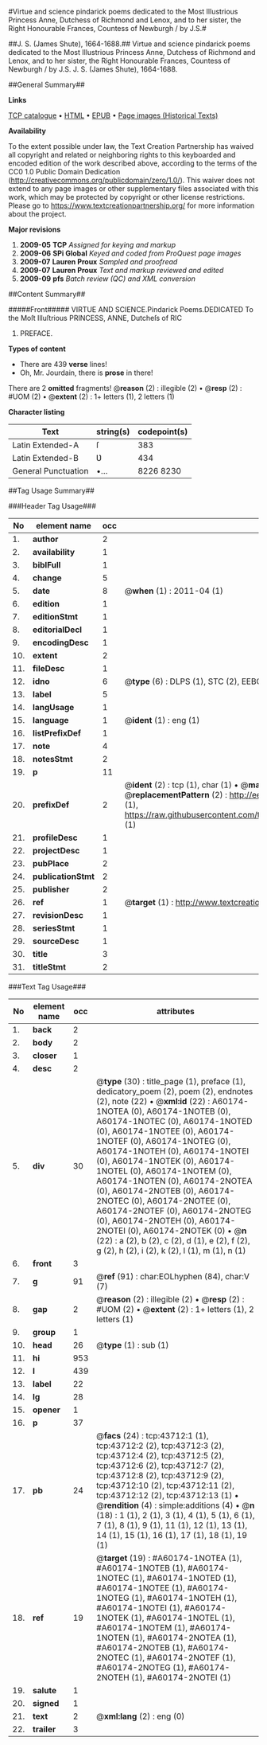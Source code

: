 #Virtue and science pindarick poems dedicated to the Most Illustrious Princess Anne, Dutchess of Richmond and Lenox, and to her sister, the Right Honourable Frances, Countess of Newburgh / by J.S.#

##J. S. (James Shute), 1664-1688.##
Virtue and science pindarick poems dedicated to the Most Illustrious Princess Anne, Dutchess of Richmond and Lenox, and to her sister, the Right Honourable Frances, Countess of Newburgh / by J.S.
J. S. (James Shute), 1664-1688.

##General Summary##

**Links**

[TCP catalogue](http://www.ota.ox.ac.uk/tcp/)  • 
[HTML](http://tei.it.ox.ac.uk/tcp/Texts-HTML/free/A60/A60174.html)  • 
[EPUB](http://tei.it.ox.ac.uk/tcp/Texts-EPUB/free/A60/A60174.epub) • 
[Page images (Historical Texts)](https://historicaltexts.jisc.ac.uk/eebo-09581324e)

**Availability**

To the extent possible under law, the Text Creation Partnership has waived all copyright and related or neighboring rights to this keyboarded and encoded edition of the work described above, according to the terms of the CC0 1.0 Public Domain Dedication (http://creativecommons.org/publicdomain/zero/1.0/). This waiver does not extend to any page images or other supplementary files associated with this work, which may be protected by copyright or other license restrictions. Please go to https://www.textcreationpartnership.org/ for more information about the project.

**Major revisions**

1. __2009-05__ __TCP__ *Assigned for keying and markup*
1. __2009-06__ __SPi Global__ *Keyed and coded from ProQuest page images*
1. __2009-07__ __Lauren Proux__ *Sampled and proofread*
1. __2009-07__ __Lauren Proux__ *Text and markup reviewed and edited*
1. __2009-09__ __pfs__ *Batch review (QC) and XML conversion*

##Content Summary##

#####Front#####
VIRTUE AND SCIENCE.Pindarick Poems.DEDICATED To the Moſt Illuſtrious PRINCESS, ANNE, Dutcheſs of RIC
1. PREFACE.

**Types of content**

  * There are 439 **verse** lines!
  * Oh, Mr. Jourdain, there is **prose** in there!

There are 2 **omitted** fragments! 
 @__reason__ (2) : illegible (2)  •  @__resp__ (2) : #UOM (2)  •  @__extent__ (2) : 1+ letters (1), 2 letters (1)

**Character listing**


|Text|string(s)|codepoint(s)|
|---|---|---|
|Latin Extended-A|ſ|383|
|Latin Extended-B|Ʋ|434|
|General Punctuation|•…|8226 8230|

##Tag Usage Summary##

###Header Tag Usage###

|No|element name|occ|attributes|
|---|---|---|---|
|1.|__author__|2||
|2.|__availability__|1||
|3.|__biblFull__|1||
|4.|__change__|5||
|5.|__date__|8| @__when__ (1) : 2011-04 (1)|
|6.|__edition__|1||
|7.|__editionStmt__|1||
|8.|__editorialDecl__|1||
|9.|__encodingDesc__|1||
|10.|__extent__|2||
|11.|__fileDesc__|1||
|12.|__idno__|6| @__type__ (6) : DLPS (1), STC (2), EEBO-CITATION (1), OCLC (1), VID (1)|
|13.|__label__|5||
|14.|__langUsage__|1||
|15.|__language__|1| @__ident__ (1) : eng (1)|
|16.|__listPrefixDef__|1||
|17.|__note__|4||
|18.|__notesStmt__|2||
|19.|__p__|11||
|20.|__prefixDef__|2| @__ident__ (2) : tcp (1), char (1)  •  @__matchPattern__ (2) : ([0-9\-]+):([0-9IVX]+) (1), (.+) (1)  •  @__replacementPattern__ (2) : http://eebo.chadwyck.com/downloadtiff?vid=$1&page=$2 (1), https://raw.githubusercontent.com/textcreationpartnership/Texts/master/tcpchars.xml#$1 (1)|
|21.|__profileDesc__|1||
|22.|__projectDesc__|1||
|23.|__pubPlace__|2||
|24.|__publicationStmt__|2||
|25.|__publisher__|2||
|26.|__ref__|1| @__target__ (1) : http://www.textcreationpartnership.org/docs/. (1)|
|27.|__revisionDesc__|1||
|28.|__seriesStmt__|1||
|29.|__sourceDesc__|1||
|30.|__title__|3||
|31.|__titleStmt__|2||


###Text Tag Usage###

|No|element name|occ|attributes|
|---|---|---|---|
|1.|__back__|2||
|2.|__body__|2||
|3.|__closer__|1||
|4.|__desc__|2||
|5.|__div__|30| @__type__ (30) : title_page (1), preface (1), dedicatory_poem (2), poem (2), endnotes (2), note (22)  •  @__xml:id__ (22) : A60174-1NOTEA (0), A60174-1NOTEB (0), A60174-1NOTEC (0), A60174-1NOTED (0), A60174-1NOTEE (0), A60174-1NOTEF (0), A60174-1NOTEG (0), A60174-1NOTEH (0), A60174-1NOTEI (0), A60174-1NOTEK (0), A60174-1NOTEL (0), A60174-1NOTEM (0), A60174-1NOTEN (0), A60174-2NOTEA (0), A60174-2NOTEB (0), A60174-2NOTEC (0), A60174-2NOTEE (0), A60174-2NOTEF (0), A60174-2NOTEG (0), A60174-2NOTEH (0), A60174-2NOTEI (0), A60174-2NOTEK (0)  •  @__n__ (22) : a (2), b (2), c (2), d (1), e (2), f (2), g (2), h (2), i (2), k (2), l (1), m (1), n (1)|
|6.|__front__|3||
|7.|__g__|91| @__ref__ (91) : char:EOLhyphen (84), char:V (7)|
|8.|__gap__|2| @__reason__ (2) : illegible (2)  •  @__resp__ (2) : #UOM (2)  •  @__extent__ (2) : 1+ letters (1), 2 letters (1)|
|9.|__group__|1||
|10.|__head__|26| @__type__ (1) : sub (1)|
|11.|__hi__|953||
|12.|__l__|439||
|13.|__label__|22||
|14.|__lg__|28||
|15.|__opener__|1||
|16.|__p__|37||
|17.|__pb__|24| @__facs__ (24) : tcp:43712:1 (1), tcp:43712:2 (2), tcp:43712:3 (2), tcp:43712:4 (2), tcp:43712:5 (2), tcp:43712:6 (2), tcp:43712:7 (2), tcp:43712:8 (2), tcp:43712:9 (2), tcp:43712:10 (2), tcp:43712:11 (2), tcp:43712:12 (2), tcp:43712:13 (1)  •  @__rendition__ (4) : simple:additions (4)  •  @__n__ (18) : 1 (1), 2 (1), 3 (1), 4 (1), 5 (1), 6 (1), 7 (1), 8 (1), 9 (1), 11 (1), 12 (1), 13 (1), 14 (1), 15 (1), 16 (1), 17 (1), 18 (1), 19 (1)|
|18.|__ref__|19| @__target__ (19) : #A60174-1NOTEA (1), #A60174-1NOTEB (1), #A60174-1NOTEC (1), #A60174-1NOTED (1), #A60174-1NOTEE (1), #A60174-1NOTEG (1), #A60174-1NOTEH (1), #A60174-1NOTEI (1), #A60174-1NOTEK (1), #A60174-1NOTEL (1), #A60174-1NOTEM (1), #A60174-1NOTEN (1), #A60174-2NOTEA (1), #A60174-2NOTEB (1), #A60174-2NOTEC (1), #A60174-2NOTEF (1), #A60174-2NOTEG (1), #A60174-2NOTEH (1), #A60174-2NOTEI (1)|
|19.|__salute__|1||
|20.|__signed__|1||
|21.|__text__|2| @__xml:lang__ (2) : eng (0)|
|22.|__trailer__|3||
